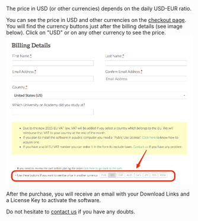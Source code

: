 The price in USD \(or other currencies\) depends on the daily USD-EUR ratio.

You can see the price in USD and other currencies on the [checkout page](https://www.trainyourears.com/add-trainyourears-to-cart). You will find the currency buttons just after the billing details \(see image below\). Click on "USD" or on any other currency to see the price.![](../.gitbook/assets/currency-buttons.png)

After the purchase, you will receive an email with your Download Links and a License Key to activate the software.

Do not hesitate to [contact us](https://www.trainyourears.com/contact/) if you have any doubts.


